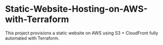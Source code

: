 # Static-Website-Hosting-on-AWS-with-Terraform
This project provisions a static website on AWS using S3 + CloudFront fully automated with Terraform.

